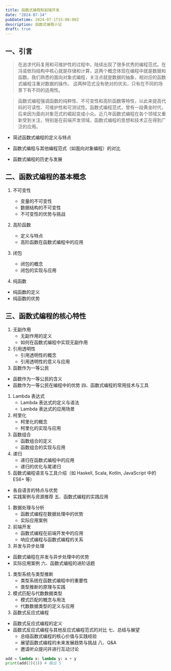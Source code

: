```yaml
---
title: 函数式编程和前端开发
date: "2024-07-14"
pubDatetime: 2024-07-1T15:00:00Z
description: 函数式编程小记
draft: true
---
```


## 一、引言

> 在追求代码复用和可维护性的过程中，陆续出现了很多优秀的编程范式。在冯诺依玛结构中核心就是存储和计算，这两个概念体现在编程中就是数据和函数。我们熟悉的面向对象式编程，关注点就是数据的抽象，相对应的函数式编程注重对数据的操作。
> 这两种范式没有绝对的优劣，只有在不同的场景下有不同的适用性。

> 函数式编程强调函数的纯粹性、不可变性和高阶函数等特性，以此来提高代码的可读性、可维护性和可测试性。函数式编程范式，曾有一段黄金时代，后来因为面向对象范式的崛起变成小众。近几年函数式编程在各个领域又重新受到关注，特别是在前端开发领域，函数式编程的思想和技术正在得到广泛的应用。

- 简述函数式编程的定义与特点

- 函数式编程与其他编程范式（如面向对象编程）的对比

- 函数式编程的历史与发展

## 二、函数式编程的基本概念

1. 不可变性

   - 变量的不可变性
   - 数据结构的不可变性
   - 不可变性的优势与挑战

2. 高阶函数

   - 定义与特点
   - 高阶函数在函数式编程中的应用

3. 闭包

   - 闭包的概念
   - 闭包的实现与应用

4. 纯函数

- 纯函数的定义
- 纯函数的优势

## 三、函数式编程的核心特性

1. 无副作用
   - 无副作用的定义
   - 如何在函数式编程中实现无副作用
2. 引用透明性
   - 引用透明性的概念
   - 引用透明性的意义与应用
3. 函数作为一等公民

- 函数作为一等公民的含义
- 函数作为一等公民在编程中的优势
  四、函数式编程的常用技术与工具

1. Lambda 表达式
   - Lambda 表达式的定义与语法
   - Lambda 表达式的应用场景
2. 柯里化
   - 柯里化的概念
   - 柯里化的实现与应用
3. 函数组合
   - 函数组合的定义
   - 函数组合的实现与应用
4. 递归
   - 递归在函数式编程中的应用
   - 递归的优化与尾递归
5. 函数式编程语言与工具介绍（如 Haskell, Scala, Kotlin, JavaScript 中的 ES6+ 等）

- 各自语言的特点与优势
- 实践案例与资源推荐
  五、函数式编程的实践应用

1. 数据处理与分析
   - 函数式编程在数据处理中的优势
   - 实际应用案例
2. 前端开发
   - 函数式编程在前端开发中的应用
   - 响应式编程与函数式编程的关系
3. 并发与异步处理

- 函数式编程在并发与异步处理中的优势
- 实际应用案例
  六、函数式编程的进阶话题

1. 类型系统与类型推断
   - 类型系统在函数式编程中的重要性
   - 类型推断的原理与实践
2. 模式匹配与代数数据类型
   - 模式匹配的概念与用法
   - 代数数据类型的定义与应用
3. 函数式反应式编程

- 函数式反应式编程的定义
- 函数式反应式编程与其他反应式编程范式的对比
  七、总结与展望
  - 总结函数式编程的核心价值与实践经验
  - 展望函数式编程的未来发展趋势与挑战
    八、Q&A
  - 邀请听众提问并进行互动讨论

```python
add = lambda x: lambda y: x + y
print(add(2)(3)) # 输出 5

```
